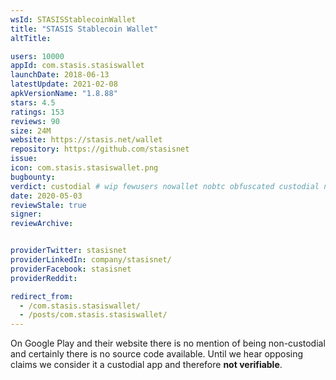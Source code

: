 ```yaml
---
wsId: STASISStablecoinWallet
title: "STASIS Stablecoin Wallet"
altTitle: 

users: 10000
appId: com.stasis.stasiswallet
launchDate: 2018-06-13
latestUpdate: 2021-02-08
apkVersionName: "1.8.88"
stars: 4.5
ratings: 153
reviews: 90
size: 24M
website: https://stasis.net/wallet
repository: https://github.com/stasisnet
issue: 
icon: com.stasis.stasiswallet.png
bugbounty: 
verdict: custodial # wip fewusers nowallet nobtc obfuscated custodial nosource nonverifiable reproducible bounty defunct
date: 2020-05-03
reviewStale: true
signer: 
reviewArchive:


providerTwitter: stasisnet
providerLinkedIn: company/stasisnet/
providerFacebook: stasisnet
providerReddit: 

redirect_from:
  - /com.stasis.stasiswallet/
  - /posts/com.stasis.stasiswallet/
---
```



On Google Play and their website there is no mention of being non-custodial and
certainly there is no source code available. Until we hear opposing claims
we consider it a custodial app and therefore **not verifiable**.
